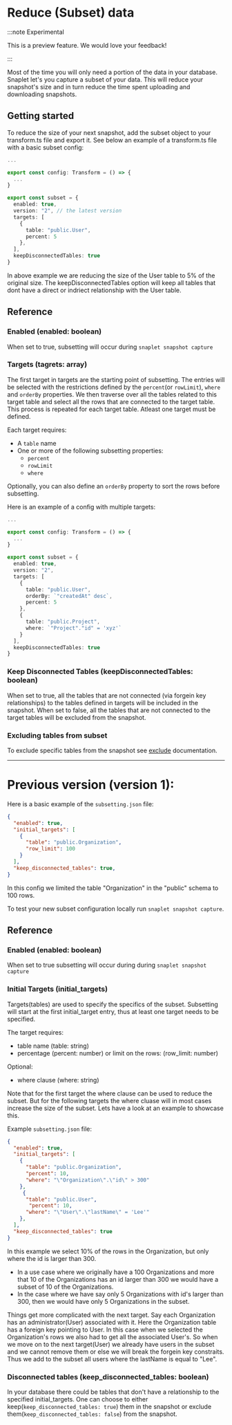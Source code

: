 # Reduce (Subset) data

:::note Experimental

This is a preview feature. We would love your feedback!

:::


Most of the time you will only need a portion of the data in your database. Snaplet let's you capture a subset of your data. This will reduce your snapshot's size and in turn reduce the time spent uploading and downloading snapshots.

## Getting started

To reduce the size of your next snapshot, add the subset object to your transform.ts file and export it.
See below an example of a transform.ts file with a basic subset config:

```ts
...

export const config: Transform = () => {
  ...
}

export const subset = {
  enabled: true,
  version: "2", // the latest version
  targets: [
    {
      table: "public.User",
      percent: 5
    },
  ],
  keepDisconnectedTables: true
}

```
In above example we are reducing the size of the User table to 5% of the original size. The keepDisconnectedTables option will keep all tables that dont have a direct or indriect relationship with the User table.
## Reference

### Enabled (enabled: boolean)
When set to true, subsetting will occur during `snaplet snapshot capture`

### Targets (tagrets: array)
The first target in targets are the starting point of subsetting. The entries will be selected with the restrictions defined by the `percent`(or `rowLimit`), `where` and `orderBy` properties. We then traverse over all the tables related to this target table and select all the rows that are connected to the target table. This process is repeated for each target table.
Atleast one target must be defined.

Each target requires:
* A `table` name 
* One or more of the following subsetting properties:
  * `percent` 
  * `rowLimit` 
  * `where` 

Optionally, you can also define an `orderBy` property to sort the rows before subsetting.

Here is an example of a config with multiple targets:

```ts
...

export const config: Transform = () => {
  ...
}

export const subset = {
  enabled: true,
  version: "2",
  targets: [
    {
      table: "public.User",
      orderBy: `"createdAt" desc`,
      percent: 5
    },
    {
      table: "public.Project",
      where: `"Project"."id" = 'xyz'`
    }
  ],
  keepDisconnectedTables: true
}

```

### Keep Disconnected Tables (keepDisconnectedTables: boolean)

When set to true, all the tables that are not connected (via forgein key relationships) to the tables defined in targets will be included in the snapshot. When set to false, all the tables that are not connected to the target tables will be excluded from the snapshot.

### Excluding tables from subset

To exclude specific tables from the snapshot see [exclude](docs/04-references/data-operations/03-exclude.md) documentation.


<!-- 
Subset version 2 dont have the customs forgeinKeys option yet. (Issue: https://linear.app/snaplet/issue/S-288/subset-version-2-custom-forgeinkeys-in-config)
### Foreign keys (foreignKeys: array, optional)

We use the foreign keys to traverse the databse when creating a subet. We use all non-nullable foreign keys and detect nullable forgein keys that will not cause a circular reference. The nullable forgein keys can be manually override with the `forgeinKeys` property.

The foreignKeys property is an array of objects with the following properties:
* `table` - the table name
* `column` - the column name
* `targetTable` - the target table name
* `targetColumn` - the target column name

Here is an example of a transform.ts file with a subset config that uses the foreignKeys property:

```ts



``` -->



---
# Previous version (version 1):

Here is a basic example of the `subsetting.json` file:

```json
{
  "enabled": true,
  "initial_targets": [
    {
      "table": "public.Organization",
      "row_limit": 100
    }
  ],
  "keep_disconnected_tables": true,
}
```
In this config we limited the table "Organization" in the "public" schema to 100 rows.

To test your new subset configuration locally run `snaplet snapshot capture`.

## Reference

### Enabled (enabled: boolean)
When set to true subsetting will occur during during `snaplet snapshot capture`

### Initial Targets (initial_targets)
Targets(tables) are used to specify the specifics of the subset. Subsetting will start at the first initial_target entry, thus at least one target needs to be specified. 

The target requires:
* table name (table: string)
* percentage (percent: number) or limit on the rows: (row_limit: number)

Optional:
* where clause (where: string)

Note that for the first target the where clause can be used to reduce the subset. But for the following targets the where cluase will in most cases increase the size of the subset. Lets have a look at an example to showcase this.

Example `subsetting.json` file:
```json
{
  "enabled": true,
  "initial_targets": [
    {
      "table": "public.Organization",
      "percent": 10,
      "where": "\"Organization\".\"id\" > 300"
    },
     {
      "table": "public.User",
       "percent": 10,
      "where": "\"User\".\"lastName\" = 'Lee'"
    },
  ],
  "keep_disconnected_tables": true
}
```
In this example we select 10% of the rows in the Organization, but only where the id is larger than 300. 
* In a use case where we originally have a 100 Organizations and more that 10 of the Organizations has an id larger than 300 we would have a subset of 10 of the Organizations. 
* In the case where we have say only 5 Organizations with id's larger than 300, then we would have only 5 Organizations in the subset.

Things get more complicated with the next target. Say each Organization has an administrator(User) associated with it. Here the Organization table has a foreign key pointing to User. In this case when we selected the Organization's rows we also had to get all the associated User's. So when we move on to the next target(User) we already have users in the subset and we cannot remove them or else we will break the forgein key constraits. Thus we add to the subset all users where the lastName is equal to "Lee".

### Disconnected tables (keep_disconnected_tables: boolean)

In your database there could be tables that don't have a relationship to the specified initial_targets. One can choose to either keep(`keep_disconnected_tables: true`) them in the snapshot or exclude them(`keep_disconnected_tables: false`) from the snapshot. 

